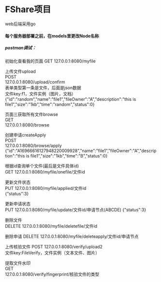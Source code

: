 # FShare项目
web后端采用go

#### 每个服务器部署之前，在models里更改Node名称 

##### postman调试：
初始化查看我的页面 
GET
127.0.0.1:8080/myfile 

上传文件upload  
POST  
127.0.0.1:8080/upload/confirm   
表单类型第一条是文件，后面是json数据  
文件key:f1，文件实例（图片，文档）  
{"id":"random","name":"file1","fileOwner":"A","description":"this is file1","size":"1kb","time":"random","status":0}

页面三获取所有文件browse  
GET  
127.0.0.1:8080/browse

创建申请createApply  
POST  
127.0.0.1:8080/browse/apply    
{"id":"A16966616127948220009928","name":"file1","fileOwner":"A","description":"this is file1","size":"1kb","time":"B","status":0}

根据id查询单个文件(最后是文件具体id)  
GET
127.0.0.1:8080/myfile/onefile/文件id

更新文件状态  
PUT
127.0.0.1:8080/myfile/applied/文件id  
{"status":3}

更新申请状态  
PUT
127.0.0.1:8080/myfile/update/文件id/申请节点(ABCDE) 
{"status":3}

删除文件  
DELETE
127.0.0.1:8080/myfile/deletefile/文件id

删除申请 
DELETE
127.0.0.1:8080/myfile/deleteapply/文件id/申请节点

上传核验文件 
POST
127.0.0.1:8080/verify/upload2    
文件key:FileVerify，文件实例（文本文件、图片）

提取文件水印  
GET  
127.0.0.1:8080/verify/fingerprint/核验文件的类型

